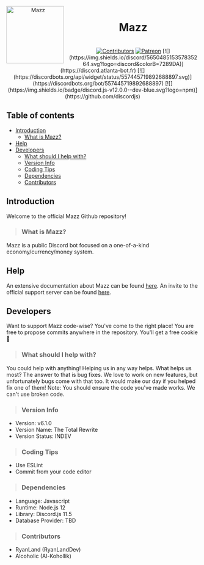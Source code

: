<div align="center">
  <br />
<img width="150" height="150" align="left" style="float: left; margin: 0 10px 0 0;" alt="Mazz" src="https://cdn.discordapp.com/attachments/542040668453732352/674713874586402816/39aaa46e86544209c6ab2cd44f958481.png">  
<div align="center"><h1><strong>Mazz</strong></h1></div>
  <br />
<a href="https://www.github.com/RyanLandDev/Mazz"><img src="https://img.shields.io/badge/contributors-2-brightgreen" alt="Contributors" /></a>
    <a href="https://www.patreon.com/discordjs"><img src="https://img.shields.io/badge/donate-patreon-F96854.svg" alt="Patreon" /></a>
[![](https://img.shields.io/discord/565048515357835264.svg?logo=discord&colorB=7289DA)](https://discord.atlanta-bot.fr)
[![](https://discordbots.org/api/widget/status/557445719892688897.svg)](https://discordbots.org/bot/557445719892688897)
[![](https://img.shields.io/badge/discord.js-v12.0.0--dev-blue.svg?logo=npm)](https://github.com/discordjs)
</div>

## Table of contents
- [Introduction](#introduction)
  - [What is Mazz?](#what-is-mazz)
- [Help](#help)
- [Developers](#developers)
  - [What should I help with?](#what-should-i-help-with)
  - [Version Info](#version-info)
  - [Coding Tips](#coding-tips)
  - [Dependencies](#dependencies)
  - [Contributors](#contributors)

## Introduction
Welcome to the official Mazz Github repository!

> ### What is Mazz?
Mazz is a public Discord bot focused on a one-of-a-kind economy/currency/money system.

## Help
An extensive documentation about Mazz can be found [here](https://ryanland.gitbook.io/mazz).
An invite to the official support server can be found [here](https://discord.gg/aZEZ7Ct).

## Developers
Want to support Mazz code-wise? You've come to the right place! You are free to propose commits anywhere in the repository. You'll get a free cookie 🍪

> ### What should I help with?
You could help with anything! Helping us in any way helps. What helps us most? The answer to that is bug fixes. We love to work on new features, but unfortunately bugs come with that too. It would make our day if you helped fix one of them!
Note: You should ensure the code you've made works. We can't use broken code.

> ### Version Info
- Version: v6.1.0
- Version Name: The Total Rewrite
- Version Status: INDEV  

> ### Coding Tips
- Use ESLint
- Commit from your code editor

> ### Dependencies
- Language: Javascript
- Runtime: Node.js 12
- Library: Discord.js 11.5
- Database Provider: TBD

> ### Contributors
- RyanLand (RyanLandDev)
- Alcoholic (Al-Kohollik)

